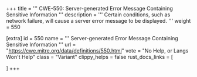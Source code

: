 +++
title = '''
CWE-550: Server-generated Error Message Containing Sensitive Information
'''
description	= '''
Certain conditions, such as network failure, will cause a server error message to be displayed.
'''
weight = 550

[extra]
id = 550
name = '''
Server-generated Error Message Containing Sensitive Information
'''
url = "https://cwe.mitre.org/data/definitions/550.html"
vote = "No Help, or Langs Won't Help"
class = "Variant"
clippy_helps = false
rust_docs_links = [
	
]
+++
